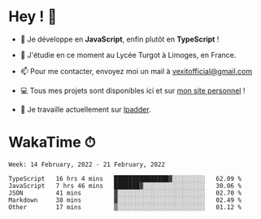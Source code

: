# Hey ! 🌃

- 🔭 Je développe en **JavaScript**, enfin plutôt en **TypeScript** !

- 🌱 J'étudie en ce moment au Lycée Turgot à Limoges, en France.

- 📫 Pour me contacter, envoyez moi un mail à <a href="mailto:vexitofficial@gmail.com">vexitofficial@gmail.com</a>

- 💻 Tous mes projets sont disponibles ici et sur <a href="https://www.vexcited.me">mon site personnel</a> !

- 👀 Je travaille actuellement sur [lpadder](https://github.com/Vexcited/lpadder).

# WakaTime ⏱

<!--START_SECTION:waka-->
```text
Week: 14 February, 2022 - 21 February, 2022

TypeScript   16 hrs 4 mins   ███████████████▓░░░░░░░░░   62.09 % 
JavaScript   7 hrs 46 mins   ███████▓░░░░░░░░░░░░░░░░░   30.06 % 
JSON         41 mins         ▓░░░░░░░░░░░░░░░░░░░░░░░░   02.70 % 
Markdown     38 mins         ▓░░░░░░░░░░░░░░░░░░░░░░░░   02.49 % 
Other        17 mins         ▒░░░░░░░░░░░░░░░░░░░░░░░░   01.12 % 
```
<!--END_SECTION:waka-->
